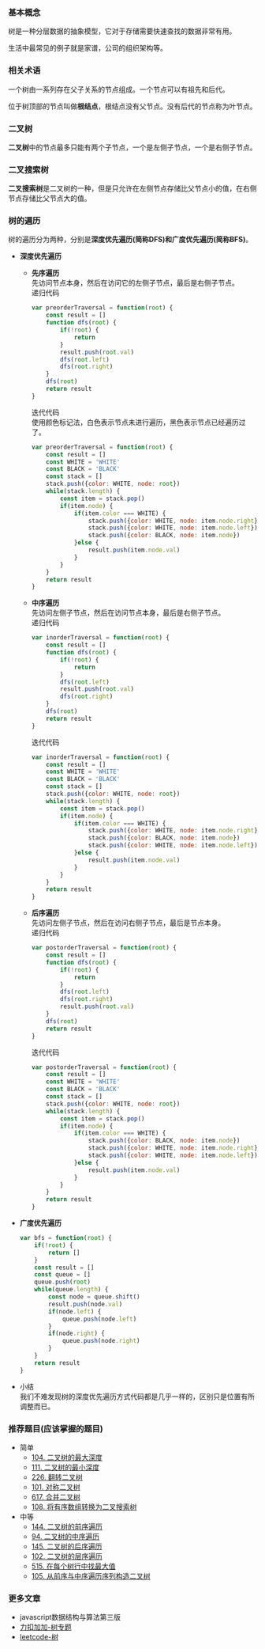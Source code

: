 ### 基本概念
树是一种分层数据的抽象模型，它对于存储需要快速查找的数据非常有用。

生活中最常见的例子就是家谱，公司的组织架构等。

### 相关术语
一个树由一系列存在父子关系的节点组成。一个节点可以有祖先和后代。

位于树顶部的节点叫做**根结点**，根结点没有父节点。没有后代的节点称为叶节点。


### 二叉树
**二叉树**中的节点最多只能有两个子节点，一个是左侧子节点，一个是右侧子节点。

### 二叉搜索树
**二叉搜索树**是二叉树的一种，但是只允许在左侧节点存储比父节点小的值，在右侧节点存储比父节点大的值。

### 树的遍历
树的遍历分为两种，分别是**深度优先遍历(简称DFS)**和**广度优先遍历(简称BFS)**。
- **深度优先遍历**
    - **先序遍历**<br>
        先访问节点本身，然后在访问它的左侧子节点，最后是右侧子节点。<br>
        递归代码
        ```js
        var preorderTraversal = function(root) {
            const result = []
            function dfs(root) {
                if(!root) {
                    return
                }
                result.push(root.val)
                dfs(root.left)
                dfs(root.right)
            }
            dfs(root)
            return result
        }
        ```
        迭代代码<br>
        使用颜色标记法，白色表示节点未进行遍历，黑色表示节点已经遍历过了。
        ```js
        var preorderTraversal = function(root) {
            const result = []
            const WHITE = 'WHITE'
            const BLACK = 'BLACK'
            const stack = []
            stack.push({color: WHITE, node: root})
            while(stack.length) {
                const item = stack.pop()
                if(item.node) {
                    if(item.color === WHITE) {
                        stack.push({color: WHITE, node: item.node.right})
                        stack.push({color: WHITE, node: item.node.left})
                        stack.push({color: BLACK, node: item.node})
                    }else {
                        result.push(item.node.val)
                    }
                }
            }
            return result
        }
        ```

    - **中序遍历**<br>
        先访问左侧子节点，然后在访问节点本身，最后是右侧子节点。<br>
        递归代码
        ```js
        var inorderTraversal = function(root) {
            const result = []
            function dfs(root) {
                if(!root) {
                    return
                }
                dfs(root.left)
                result.push(root.val)
                dfs(root.right)
            }
            dfs(root)
            return result
        }
        ```
        迭代代码
        ```js
        var inorderTraversal = function(root) {
            const result = []
            const WHITE = 'WHITE'
            const BLACK = 'BLACK'
            const stack = []
            stack.push({color: WHITE, node: root})
            while(stack.length) {
                const item = stack.pop()
                if(item.node) {
                    if(item.color === WHITE) {
                        stack.push({color: WHITE, node: item.node.right})
                        stack.push({color: BLACK, node: item.node})
                        stack.push({color: WHITE, node: item.node.left}) 
                    }else {
                        result.push(item.node.val)
                    }
                }
            }
            return result
        }
        ```

    - **后序遍历**<br>
        先访问左侧子节点，然后在访问右侧子节点，最后是节点本身。<br>
        递归代码
        ```js
        var postorderTraversal = function(root) {
            const result = []
            function dfs(root) {
                if(!root) {
                    return
                }
                dfs(root.left)
                dfs(root.right)
                result.push(root.val)
            }
            dfs(root)
            return result
        }
        ```
        迭代代码
        ```js
        var postorderTraversal = function(root) {
            const result = []
            const WHITE = 'WHITE'
            const BLACK = 'BLACK'
            const stack = []
            stack.push({color: WHITE, node: root})
            while(stack.length) {
                const item = stack.pop()
                if(item.node) {
                    if(item.color === WHITE) {
                        stack.push({color: BLACK, node: item.node})
                        stack.push({color: WHITE, node: item.node.right})
                        stack.push({color: WHITE, node: item.node.left}) 
                    }else {
                        result.push(item.node.val)
                    }
                }
            }
            return result
        }
        ```

- **广度优先遍历**
    ```js
    var bfs = function(root) {
        if(!root) {
            return []
        }
        const result = []
        const queue = []
        queue.push(root)
        while(queue.length) {
            const node = queue.shift()
            result.push(node.val)
            if(node.left) {
                queue.push(node.left)
            }
            if(node.right) {
                queue.push(node.right)
            }
        }
        return result
    }
    ```
- 小结<br>
我们不难发现树的深度优先遍历方式代码都是几乎一样的，区别只是位置有所调整而已。

### 推荐题目(应该掌握的题目)
- 简单
    - [104. 二叉树的最大深度](https://leetcode-cn.com/problems/maximum-depth-of-binary-tree/)
    - [111. 二叉树的最小深度](https://leetcode-cn.com/problems/minimum-depth-of-binary-tree/)
    - [226. 翻转二叉树](https://leetcode-cn.com/problems/invert-binary-tree/)
    - [101. 对称二叉树](https://leetcode-cn.com/problems/symmetric-tree/)
    - [617. 合并二叉树](https://leetcode-cn.com/problems/merge-two-binary-trees/)
    - [108. 将有序数组转换为二叉搜索树](https://leetcode-cn.com/problems/convert-sorted-array-to-binary-search-tree/)
- 中等
    - [144. 二叉树的前序遍历](https://leetcode-cn.com/problems/binary-tree-preorder-traversal/)
    - [94. 二叉树的中序遍历](https://leetcode-cn.com/problems/binary-tree-inorder-traversal/)
    - [145. 二叉树的后序遍历](https://leetcode-cn.com/problems/binary-tree-postorder-traversal/)
    - [102. 二叉树的层序遍历](https://leetcode-cn.com/problems/binary-tree-level-order-traversal/)
    - [515. 在每个树行中找最大值](https://leetcode-cn.com/problems/find-largest-value-in-each-tree-row/)
    - [105. 从前序与中序遍历序列构造二叉树](https://leetcode-cn.com/problems/construct-binary-tree-from-preorder-and-inorder-traversal/)

### 更多文章
- javascript数据结构与算法第三版
- [力扣加加-树专题](https://leetcode-solution-leetcode-pp.gitbook.io/leetcode-solution/thinkings/tree)
- [leetcode-树](https://leetcode-cn.com/tag/tree/)
